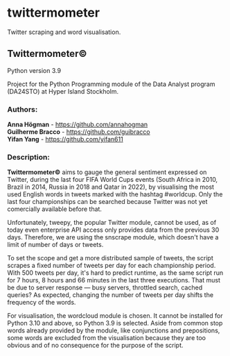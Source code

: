# twittermometer
  Twitter scraping and word visualisation.

## Twittermometer© ##
Python version 3.9

Project for the Python Programming module of the Data Analyst program (DA24STO) at Hyper Island Stockholm.

### Authors: ###
**Anna Högman** - https://github.com/annahogman  
**Guilherme Bracco** - https://github.com/guibracco  
**Yifan Yang** - https://github.com/yifan611

### Description: ###
 **Twittermometer©** aims to gauge the general sentiment expressed on Twitter, during the last four FIFA World Cups events (South Africa in 2010, Brazil in 2014, Russia in 2018 and Qatar in 2022), by visualising the most used English words in tweets marked with the hashtag #worldcup. Only the last four championships can be searched because Twitter was not yet comercially available before that.

Unfortunately, tweepy, the popular Twitter module, cannot be used, as of today even enterprise API access only provides data from the previous 30 days. Therefore, we are using the snscrape module, which doesn't have a limit of number of days or tweets.

To set the scope and get a more distributed sample of tweets, the script scrapes a fixed number of tweets per day for each championship period. With 500 tweets per day, it's hard to predict runtime, as the same script run for 7 hours, 8 hours and 66 minutes in the last three executions. That must be due to server response — busy servers, throttled search, cached queries? As expected, changing the number of tweets per
day shifts the frequency of the words.

For visualisation, the wordcloud module is chosen. It cannot be installed for Python 3.10 and above, so Python 3.9 is selected. Aside from common stop words already provided by the module, like conjunctions and prepositions, some words are excluded from the visualisation because they are too obvious and of no consequence for the purpose of the script.

